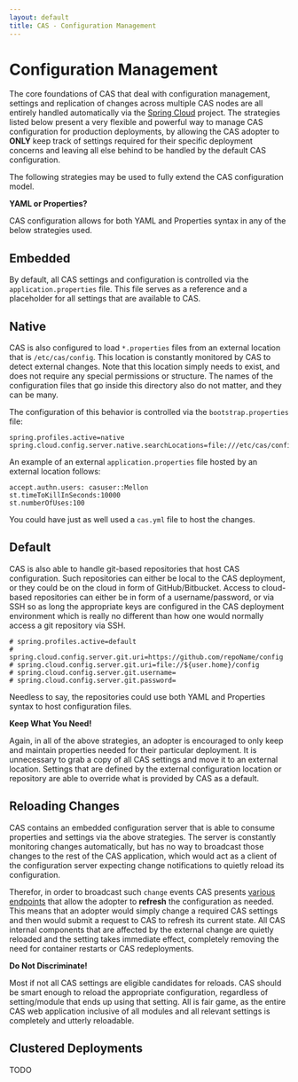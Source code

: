 ```yaml
---
layout: default
title: CAS - Configuration Management
---
```


# Configuration Management

The core foundations of CAS that deal with configuration management, settings and replication of changes
across multiple CAS nodes are all entirely handled automatically via the 
[Spring Cloud](https://github.com/spring-cloud/spring-cloud-config) project. The strategies listed below
present a very flexible and powerful way to manage CAS configuration for production deployments, by
allowing the CAS adopter to **ONLY** keep track of settings required for their specific deployment concerns
and leaving all else behind to be handled by the default CAS configuration.

The following strategies may be used to fully extend the CAS configuration model.

<div class="alert alert-info"><strong>YAML or Properties?</strong><p>CAS configuration allows for both
YAML and Properties syntax in any of the below strategies used.</p></div>

## Embedded

By default, all CAS settings and configuration is controlled via the `application.properties` file. This file
serves as a reference and a placeholder for all settings that are available to CAS. 

## Native

CAS is also configured to load `*.properties` files from an external location that is `/etc/cas/config`. This location is constantly
monitored by CAS to detect external changes. Note that this location simply needs to exist, and does not require any special permissions
or structure. The names of the configuration files that go inside this directory also do not matter, and they can be many. 

The configuration of this behavior is controlled via the `bootstrap.properties` file:

```properties
spring.profiles.active=native
spring.cloud.config.server.native.searchLocations=file:///etc/cas/config
```

An example of an external `application.properties` file hosted by an external location follows:

```properties
accept.authn.users: casuser::Mellon
st.timeToKillInSeconds:10000
st.numberOfUses:100
```

You could have just as well used a `cas.yml` file to host the changes. 

## Default

CAS is also able to handle git-based repositories that host CAS configuration. Such repositories can either be local to the CAS
deployment, or they could be on the cloud in form of GitHub/Bitbucket. Access to cloud-based repositories can either be in form of a
username/password, or via SSH so as long the appropriate keys are configured in the CAS deployment environment which is really no different
than how one would normally access a git repository via SSH. 

```properties
# spring.profiles.active=default
# spring.cloud.config.server.git.uri=https://github.com/repoName/config
# spring.cloud.config.server.git.uri=file://${user.home}/config
# spring.cloud.config.server.git.username=
# spring.cloud.config.server.git.password=
```

Needless to say, the repositories could use both YAML and Properties syntax to host configuration files. 

<div class="alert alert-info"><strong>Keep What You Need!</strong><p>Again, in all of the above strategies,
an adopter is encouraged to only keep and maintain properties needed for their particular deployment. It is
unnecessary to grab a copy of all CAS settings and move it to an external location. Settings that are
defined by the external configuration location or repository are able to override what is provided by CAS
as a default.</p></div>

## Reloading Changes

CAS contains an embedded configuration server that is able to consume properties and settings
via the above strategies. The server is constantly monitoring changes automatically, but has no way to broadcast those changes
to the rest of the CAS application, which would act as a client of the configuration server expecting change notifications
to quietly reload its configuration. 

Therefor, in order to broadcast such `change` events CAS presents [various endpoints](Monitoring-Statistics.html) that allow the adopter
to **refresh** the configuration as needed. This means that an adopter would simply change a required CAS settings and then would submit 
a request to CAS to refresh its current state. All CAS internal components that are affected by the external change are quietly reloaded
and the setting takes immediate effect, completely removing the need for container restarts or CAS redeployments. 

<div class="alert alert-info"><strong>Do Not Discriminate!</strong><p>Most if not all CAS settings are eligible candidates
for reloads. CAS should be smart enough to reload the appropriate configuration, regardless of setting/module that
ends up using that setting. All is fair game, as the entire CAS web application inclusive of all modules and all
relevant settings is completely and utterly reloadable. </p></div>

## Clustered Deployments

TODO

